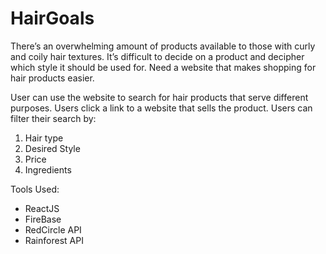 # HairGoals
There’s an overwhelming amount of products available to those with curly and coily hair textures.
It’s difficult to decide on a product and decipher which style it should be used for.
Need a website that makes shopping for hair products easier.

User can use the website to search for hair products that serve different purposes. 
Users click a link to a website that sells the product.
Users can filter their search by:
1. Hair type
2. Desired Style
3. Price
4. Ingredients

Tools Used:
* ReactJS
* FireBase
* RedCircle API
* Rainforest API

